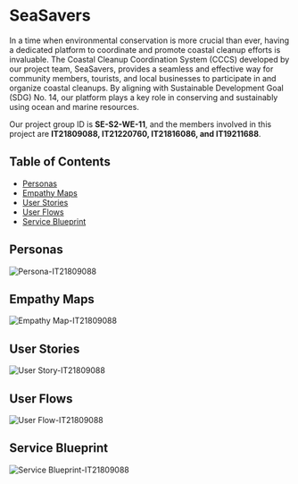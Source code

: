 # SeaSavers

In a time when environmental conservation is more crucial than ever, having a dedicated platform to coordinate and promote coastal cleanup efforts is invaluable. The Coastal Cleanup Coordination System (CCCS) developed by our project team, SeaSavers, provides a seamless and effective way for community members, tourists, and local businesses to participate in and organize coastal cleanups. By aligning with Sustainable Development Goal (SDG) No. 14, our platform plays a key role in conserving and sustainably using ocean and marine resources.

Our project group ID is **SE-S2-WE-11**, and the members involved in this project are **IT21809088, IT21220760, IT21816086, and IT19211688**.

## Table of Contents

- [Personas](#Personas)
- [Empathy Maps](#Empathy-Maps)
- [User Stories](#User-Stories)
- [User Flows](#User-Flows)
- [Service Blueprint](#Service-Blueprint)

<a id="Personas"></a>
## Personas

![Persona-IT21809088](https://github.com/RadithSandeepa/seasavers/tree/main/docs/personas/IT21809088-User-Persona.png)


<a id="Empathy-Maps"></a>
## Empathy Maps

![Empathy Map-IT21809088](https://github.com/RadithSandeepa/seasavers/tree/main/docs/empathy-maps/IT21809088-Empathy-Map.png)


<a id="User-Stories"></a>
## User Stories

![User Story-IT21809088](https://github.com/RadithSandeepa/seasavers/tree/main/docs/user-stories/IT21809088-User-Story.png)


<a id="User-Flows"></a>
## User Flows

![User Flow-IT21809088](https://github.com/RadithSandeepa/seasavers/tree/main/docs/user-flows/IT21809088-User-Flow.png)


<a id="Service-Blueprint"></a>
## Service Blueprint

![Service Blueprint-IT21809088](https://github.com/RadithSandeepa/seasavers/tree/main/docs/service-blueprint/IT21809088-Service-Blueprint.png)





